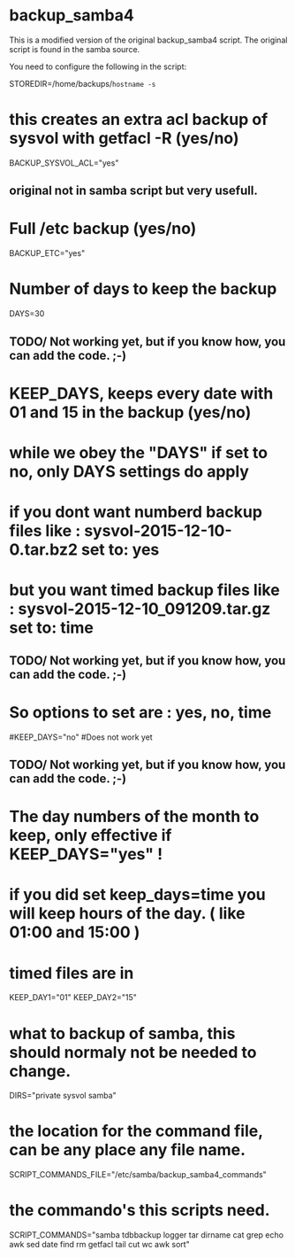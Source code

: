 # backup_samba4  

This is a modified version of the original backup_samba4 script.
The original script is found in the samba source. 

You need to configure the following in the script: 


STOREDIR=/home/backups/`hostname -s`

# this creates an extra acl backup of sysvol with getfacl -R (yes/no) 
BACKUP_SYSVOL_ACL="yes"

## original not in samba script but very usefull.
# Full /etc backup (yes/no)
BACKUP_ETC="yes"

# Number of days to keep the backup
DAYS=30

## TODO/ Not working yet, but if you know how, you can add the code. ;-)
# KEEP_DAYS, keeps every date with 01 and 15 in the backup (yes/no) 
# while we obey the "DAYS" if set to no, only DAYS settings do apply 
# if you dont want numberd backup files like : sysvol-2015-12-10-0.tar.bz2 set to: yes 
# but you want timed backup files like : sysvol-2015-12-10_091209.tar.gz set to: time

## TODO/ Not working yet, but if you know how, you can add the code. ;-)
# So options to set are :  yes, no, time 
#KEEP_DAYS="no"
#Does not work yet

## TODO/ Not working yet, but if you know how, you can add the code. ;-)
# The day numbers of the month to keep, only effective if KEEP_DAYS="yes" !
# if you did set keep_days=time you will keep hours of the day. ( like 01:00 and 15:00 ) 
# timed files are in 
KEEP_DAY1="01"
KEEP_DAY2="15"

# what to backup of samba, this should normaly not be needed to change.
DIRS="private sysvol samba"

# the location for the command file, can be any place any file name.
SCRIPT_COMMANDS_FILE="/etc/samba/backup_samba4_commands"

## 
# the commando's this scripts need. 
SCRIPT_COMMANDS="samba tdbbackup logger tar dirname cat grep echo awk sed date find rm getfacl tail cut wc awk sort"

